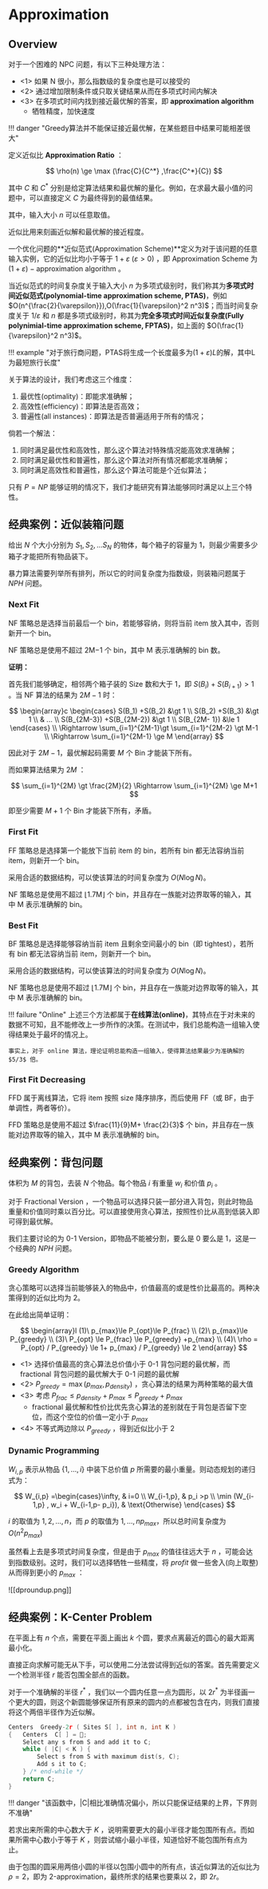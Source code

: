 
# Approximation

## Overview

对于一个困难的 NPC 问题，有以下三种处理方法：

- <1> 如果 N 很小，那么指数级的复杂度也是可以接受的
- <2> 通过增加限制条件或只取关键结果从而在多项式时间内解决
- <3> 在多项式时间内找到接近最优解的答案，即 **approximation algorithm**
	- 牺牲精度，加快速度

!!! danger "Greedy算法并不能保证接近最优解，在某些题目中结果可能相差很大"

定义近似比 **Approximation Ratio** ：

$$
\rho(n) \ge \max (\frac{C}{C^*} ,\frac{C^*}{C})
$$

其中 $C$ 和 $C^*$ 分别是给定算法结果和最优解的量化。例如，在求最大最小值的问题中，可以直接定义 $C$ 为最终得到的最值结果。

其中，输入大小 $n$ 可以任意取值。

近似比用来刻画近似解和最优解的接近程度。

一个优化问题的**近似范式(Approximation Scheme)**定义为对于该问题的任意输入实例，它的近似比均小于等于 $1+\varepsilon \  (\varepsilon \gt 0)$ ，即 Approximation Scheme 为 $(1+\varepsilon)-\text{approximation algorithm}$ 。

当近似范式的时间复杂度关于输入大小 $n$ 为多项式级别时，我们称其为**多项式时间近似范式(polynomial-time approximation scheme, PTAS)**，例如 $O(n^{\frac{2}{\varepsilon}}),O(\frac{1}{\varepsilon}^2 n^3)$；而当时间复杂度关于 $1/\varepsilon$ 和 $n$ 都是多项式级别时，称其为**完全多项式时间近似复杂度(Fully polynimial-time approximation scheme, FPTAS)**，如上面的 $O(\frac{1}{\varepsilon}^2 n^3)$。

!!! example "对于旅行商问题，PTAS将生成一个长度最多为$(1+\varepsilon)L$的解，其中L为最短旅行长度"

关于算法的设计，我们考虑这三个维度：

1. 最优性(optimality)：即能求准确解；
2. 高效性(efficiency)：即算法是否高效；
3. 普遍性(all instances)：即算法是否普遍适用于所有的情况；

倘若一个解法：

1. 同时满足最优性和高效性，那么这个算法对特殊情况能高效求准确解；
2. 同时满足最优性和普遍性，那么这个算法对所有情况都能求准确解；
3. 同时满足高效性和普遍性，那么这个算法可能是个近似算法；

只有 $P=NP$ 能够证明的情况下，我们才能研究有算法能够同时满足以上三个特性。

## 经典案例：近似装箱问题

给出 $N$ 个大小分别为 $S_1, S_2,... S_N$ 的物体，每个箱子的容量为 1，则最少需要多少箱子才能把所有物品装下。

暴力算法需要列举所有排列，所以它的时间复杂度为指数级，则装箱问题属于 $NPH$ 问题。

### Next Fit

NF 策略总是选择当前最后一个 bin，若能够容纳，则将当前 item 放入其中，否则新开一个 bin。

NF 策略总是使用不超过 2M−1 个 bin，其中 M 表示准确解的 bin 数。

**证明：**

首先我们能够确定，相邻两个箱子装的 Size 数和大于 1，即 $S(B_i) +S(B_{i+1}) \gt 1$ 。当 NF 算法的结果为 $2M-1$ 时：

$$
\begin{array}c
\begin{cases} S(B_1) +S(B_2) &\gt 1 \\ S(B_2) +S(B_3) &\gt 1 \\
& ...  \\
S(B_{2M-3}) +S(B_{2M-2}) &\gt 1  \\
S(B_{2M- 1}) &\le 1 \end{cases}
\\ \Rightarrow \sum_{i=1}^{2M-1}\gt \sum_{i=1}^{2M-2} \gt M-1 \\
\Rightarrow \sum_{i=1}^{2M-1} \ge M
\end{array}
$$

因此对于 $2M-1$，最优解起码需要 $M$ 个 Bin 才能装下所有。

而如果算法结果为 $2M$ ：

$$
\sum_{i=1}^{2M} \gt \frac{2M}{2} \Rightarrow \sum_{i=1}^{2M} \ge M+1
$$

即至少需要 $M+1$ 个 Bin 才能装下所有，矛盾。

### First Fit

FF 策略总是选择第一个能放下当前 item 的 bin，若所有 bin 都无法容纳当前 item，则新开一个 bin。

采用合适的数据结构，可以使该算法的时间复杂度为 $O(N\log N)$。

NF 策略总是使用不超过 ⌊1.7M⌋ 个 bin，并且存在一族能对边界取等的输入，其中 M 表示准确解的 bin。

### Best Fit

BF 策略总是选择能够容纳当前 item 且剩余空间最小的 bin（即 tightest），若所有 bin 都无法容纳当前 item，则新开一个 bin。

采用合适的数据结构，可以使该算法的时间复杂度为 $O(N\log N)$。

NF 策略也总是使用不超过 ⌊1.7M⌋ 个 bin，并且存在一族能对边界取等的输入，其中 M 表示准确解的 bin。

!!! failure "Online"
	上述三个方法都属于**在线算法(online)**，其特点在于对未来的数据不可知，且不能修改上一步所作的决策。在测试中，我们总能构造一组输入使得结果处于最坏的情况上。
	
	事实上，对于 online 算法，理论证明总能构造一组输入，使得算法结果最少为准确解的 $5/3$ 倍。

### First Fit Decreasing

FFD 属于离线算法，它将 item 按照 size 降序排序，而后使用 FF（或 BF，由于单调性，两者等价）。

FFD 策略总是使用不超过 $\frac{11}{9}M+ \frac{2}{3}$ 个 bin，并且存在一族能对边界取等的输入，其中 M 表示准确解的 bin。

## 经典案例：背包问题

体积为 $M$ 的背包，去装 $N$ 个物品。每个物品 $i$ 有重量 $w_i$ 和价值 $p_i$ 。

对于 Fractional Version ，一个物品可以选择只装一部分进入背包，则此时物品重量和价值同时乘以百分比。可以直接使用贪心算法，按照性价比从高到低装入即可得到最优解。

我们主要讨论的为 0-1 Version，即物品不能被分割，要么是 0 要么是 1，这是一个经典的 $NPH$ 问题。

### Greedy Algorithm

贪心策略可以选择当前能够装入的物品中，价值最高的或是性价比最高的。两种决策得到的近似比均为 2。

在此给出简单证明：

$$
\begin{array}l
(1)\ p_{max}\le P_{opt}\le P_{frac} \\
(2)\ p_{max}\le P_{greedy} \\
(3)\ P_{opt} \le P_{frac} \le P_{greedy} +p_{max} \\
(4)\ \rho = P_{opt} / P_{greedy} \le 1+ p_{max} / P_{greedy} \le 2
\end{array}
$$

- <1> 选择价值最高的贪心算法总价值小于 0-1 背包问题的最优解，而 fractional 背包问题的最优解大于 0-1 问题的最优解
- <2> $P_{greedy}= \max (p_{max}, p_{density})$ ，贪心算法的结果为两种策略的最大值
- <3> 考虑 $P_{frac} \le p_{density} + p_{max}\le P_{greedy} +p_{max}$
	- fractional 最优解和性价比优先贪心算法的差别就在于背包是否留下空位，而这个空位的价值一定小于 $p_{max}$ 
- <4> 不等式两边除以 $P_{greedy}$ ，得到近似比小于 2

### Dynamic Programming

$W_{i,p}$ 表示从物品 $\{1,...,i\}$ 中装下总价值 $p$ 所需要的最小重量。则动态规划的递归式为：

$$
W_{i,p} =\begin{cases}\infty, & i=0 \\
W_{i-1,p}, & p_i >p \\
\min (W_{i-1,p} , w_i + W_{i-1,p- p_i}), & \text{Otherwise} \end{cases}
$$

$i$ 的取值为 $1,2,...,n$，而 $p$ 的取值为 $1,..., np_{max}$，所以总时间复杂度为 $O(n^2 p_{max})$

虽然看上去是多项式时间复杂度，但是由于 $p_{max}$ 的值往往远大于 $n$ ，可能会达到指数级别。这时，我们可以选择牺牲一些精度，将 $profit$ 做一些舍入(向上取整)从而得到更小的 $p_{max}$ ：

![[dproundup.png]]

## 经典案例：K-Center Problem

在平面上有 $n$ 个点，需要在平面上画出 $k$ 个圆，要求点离最近的圆心的最大距离最小化。

直接正向求解可能无从下手，可以使用二分法尝试得到近似的答案。首先需要定义一个检测半径 $r$ 能否包围全部点的函数。

对于一个准确解的半径 $r^*$ ，我们以一个圆内任意一点为圆形，以 $2r^*$ 为半径画一个更大的圆，则这个新圆能够保证所有原来的圆内的点都被包含在内，则我们直接将这个两倍半径作为近似解。

```c
Centers  Greedy-2r ( Sites S[ ], int n, int K )
{   Centers  C[ ] = ;
    Select any s from S and add it to C;
    while ( |C| < K ) {
        Select s from S with maximum dist(s, C);
        Add s it to C;
    } /* end-while */
    return C;
}
```

!!! danger "该函数中，|C|相比准确情况偏小，所以只能保证结果的上界，下界则不准确"

若求出来所需的中心数大于 $K$ ，说明需要更大的最小半径才能包围所有点。而如果所需中心数小于等于 $K$ ，则尝试缩小最小半径，知道恰好不能包围所有点为止。

由于包围的圆采用两倍小圆的半径以包围小圆中的所有点，该近似算法的近似比为 $\rho =2$，即为 2-approximation，最终所求的结果也要乘以 2，即 $2r$。

